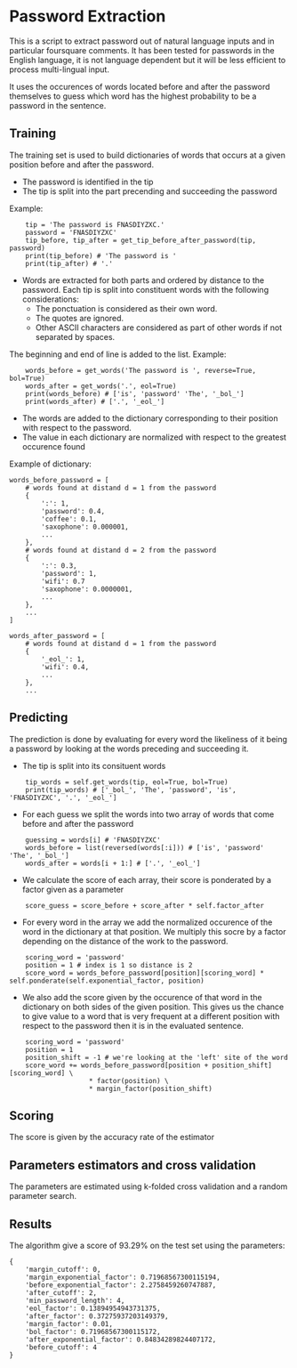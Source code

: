 # Password Extraction
This is a script to extract password out of natural language inputs and in particular foursquare comments. It has been tested for passwords in the English language, it is not language dependent but it will be less efficient to process multi-lingual input.

It uses the occurences of words located before and after the password themselves to guess which word has the highest probability to be a password in the sentence.

## Training
The training set is used to build dictionaries of words that occurs at a given position before and after the password.
- The password is identified in the tip
- The tip is split into the part precending and succeeding the password

Example:
```
    tip = 'The password is FNASDIYZXC.'
    password = 'FNASDIYZXC'
    tip_before, tip_after = get_tip_before_after_password(tip, password)
    print(tip_before) # 'The password is '
    print(tip_after) # '.'
```
- Words are extracted for both parts and ordered by distance to the password.  Each tip is split into constituent words with the following considerations:
    - The ponctuation is considered as their own word.
    - The quotes are ignored.
    - Other ASCII characters are considered as part of other words if not separated by spaces.

The beginning and end of line is added to the list.
Example:
```
    words_before = get_words('The password is ', reverse=True, bol=True)
    words_after = get_words('.', eol=True)
    print(words_before) # ['is', 'password' 'The', '_bol_']
    print(words_after) # ['.', '_eol_']
```
- The words are added to the dictionary corresponding to their position with respect to the password. 
- The value in each dictionary are normalized with respect to the greatest occurence found

Example of dictionary:
```
words_before_password = [
    # words found at distand d = 1 from the password
    {
        ':': 1,
        'password': 0.4,
        'coffee': 0.1,
        'saxophone': 0.000001,
        ...
    },
    # words found at distand d = 2 from the password
    {
        ':': 0.3,
        'password': 1,
        'wifi': 0.7
        'saxophone': 0.0000001,
        ...
    },
    ...
]

words_after_password = [
    # words found at distand d = 1 from the password
    {
        '_eol_': 1,
        'wifi': 0.4,
        ...
    },
    ...
```

## Predicting

The prediction is done by evaluating for every word the likeliness of it being a password by looking at the words preceding and succeeding it.

- The tip is split into its consituent words
```
    tip_words = self.get_words(tip, eol=True, bol=True)
    print(tip_words) # ['_bol_', 'The', 'password', 'is', 'FNASDIYZXC', '.', '_eol_']
```
- For each guess we split the words into two array of words that come before and after the password
```
    guessing = words[i] # 'FNASDIYZXC'
    words_before = list(reversed(words[:i])) # ['is', 'password' 'The', '_bol_']
    words_after = words[i + 1:] # ['.', '_eol_']
```
- We calculate the score of each array, their score is ponderated by a factor given as a parameter
```
    score_guess = score_before + score_after * self.factor_after
```
- For every word in the array we add the normalized occurence of the word in the dictionary at that position. We multiply this socre by a factor depending on the distance of the work to the password.
```
    scoring_word = 'password'
    position = 1 # index is 1 so distance is 2
    score_word = words_before_password[position][scoring_word] * self.ponderate(self.exponential_factor, position)
```
- We also add the score given by the occurence of that  word in the dictionary on both sides of the given position. This gives us the chance to give value to a word that is very frequent at a different position with respect to the password then it is in the evaluated sentence.
```
    scoring_word = 'password'
    position = 1
    position_shift = -1 # we're looking at the 'left' site of the word 
    score_word += words_before_password[position + position_shift][scoring_word] \
                    * factor(position) \
                    * margin_factor(position_shift)
```

## Scoring
The score is given by the accuracy rate of the estimator

## Parameters estimators and cross validation
The parameters are estimated using k-folded cross validation and a random parameter search.

## Results
The algorithm give a score of 93.29% on the test set using the parameters:
```
{
    'margin_cutoff': 0,
    'margin_exponential_factor': 0.71968567300115194,
    'before_exponential_factor': 2.2758459260747887,
    'after_cutoff': 2,
    'min_password_length': 4,
    'eol_factor': 0.13894954943731375,
    'after_factor': 0.37275937203149379,
    'margin_factor': 0.01,
    'bol_factor': 0.71968567300115172,
    'after_exponential_factor': 0.84834289824407172,
    'before_cutoff': 4
}
```
